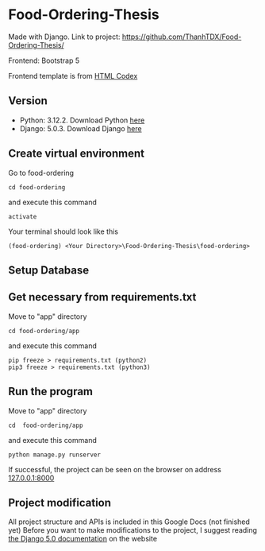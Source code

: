 # Food-Ordering-Thesis

Made with Django. Link to project: <https://github.com/ThanhTDX/Food-Ordering-Thesis/>

Frontend: Bootstrap 5

Frontend template is from [HTML Codex](https://htmlcodex.com/bootstrap-restaurant-template/)

## Version

- Python: 3.12.2. Download Python [here](https://www.python.org/downloads/release/python-3122/)
- Django: 5.0.3. Download Django [here](https://www.djangoproject.com/download/)

## Create virtual environment

Go to food-ordering

```terminal
cd food-ordering
```

and execute this command

```terminal
activate
```

Your terminal should look like this

```terminal
(food-ordering) <Your Directory>\Food-Ordering-Thesis\food-ordering>
```

## Setup Database

## Get necessary from requirements.txt

Move to "app" directory

```terminal
cd food-ordering/app
```

and execute this command

```terminal
pip freeze > requirements.txt (python2)
pip3 freeze > requirements.txt (python3)
```

## Run the program

Move to "app" directory

```terminal
cd  food-ordering/app
```

and execute this command

```terminal
python manage.py runserver
```

If successful, the project can be seen on the browser on address [127.0.0.1:8000](http://127.0.0.1:8000/)

## Project modification

All project structure and APIs is included in this Google Docs
 (not finished yet)
Before you want to make modifications to the project, I suggest reading [the Django 5.0 documentation](https://docs.djangoproject.com/en/5.0/) on the website

